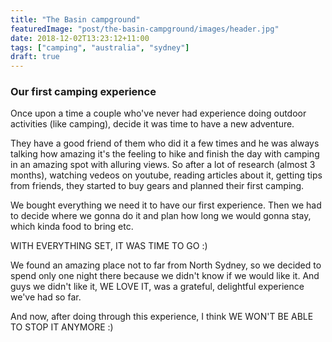 ```yaml
---
title: "The Basin campground"
featuredImage: "post/the-basin-campground/images/header.jpg"
date: 2018-12-02T13:23:12+11:00
tags: ["camping", "australia", "sydney"]
draft: true
---
```


### Our first camping experience

Once upon a time a couple who've never had experience doing outdoor activities (like camping), decide it was time to have a new adventure.

They have a good friend of them who did it a few times and he was always talking how amazing it's the feeling to hike and finish the day with camping in an amazing spot with alluring views.
So after a lot of research (almost 3 months), watching vedeos on youtube, reading articles about it, getting tips from friends, they started to buy gears and planned their first camping.

We bought everything we need it to have our first experience. Then we had to decide where we gonna do it and plan how long we would gonna stay, which kinda food to bring etc.

WITH EVERYTHING SET, IT WAS TIME TO GO :)

We found an amazing place not to far from North Sydney, so we decided to spend only one night there because we didn't know if we would like it.
And guys we didn't like it, WE LOVE IT, was a grateful, delightful experience we've had so far. 

And now, after doing through this experience, I think WE WON'T BE ABLE TO STOP IT ANYMORE :)